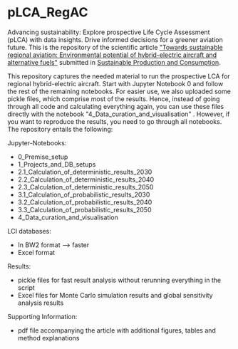 # pLCA_RegAC
Advancing sustainability: Explore prospective Life Cycle Assessment (pLCA) with data insights. Drive informed decisions for a greener aviation future. This is the repository of the scientific article ["Towards sustainable regional aviation: Environmental potential of hybrid-electric aircraft and alternative fuels"](https://doi.org/10.1016/j.spc.2024.01.013) submitted in [Sustainable Production and Consumption](https://www.sciencedirect.com/journal/sustainable-production-and-consumption). 

This repository captures the needed material to run the prospective LCA for regional hybrid-electric aircraft. Start with Jupyter Notebook 0 and follow the rest of the remaining notebooks. For easier use, we also uploaded some pickle files, which comprise most of the results. Hence, instead of going through all code and calculating everything again, you can use these files directly with the notebook "4_Data_curation_and_visualisation" . However, if you want to reproduce the results, you need to go through all notebooks. The repository entails the following:

Jupyter-Notebooks:
- 0_Premise_setup
- 1_Projects_and_DB_setups
- 2.1_Calculation_of_deterministic_results_2030
- 2.2_Calculation_of_deterministic_results_2040
- 2.3_Calculation_of_deterministic_results_2050
- 3.1_Calculation_of_probabilistic_results_2030
- 3.2_Calculation_of_probabilistic_results_2040
- 3.3_Calculation_of_probabilistic_results_2050
- 4_Data_curation_and_visualisation

LCI databases:
- In BW2 format --> faster
- Excel format

Results:
- pickle files for fast result analysis without rerunning everything in the script
- Excel files for Monte Carlo simulation results and global sensitivity analysis results

Supporting Information:
- pdf file accompanying the article with additional figures, tables and method explanations
